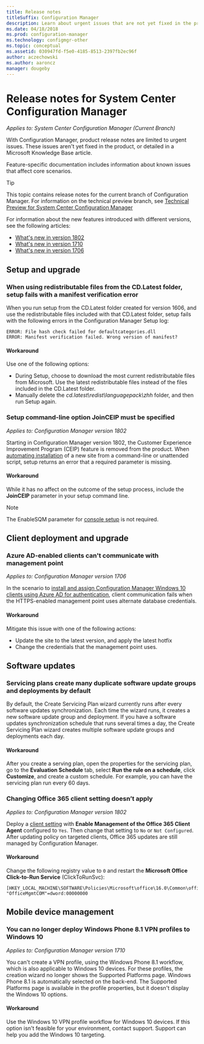 ```yaml
---
title: Release notes
titleSuffix: Configuration Manager
description: Learn about urgent issues that are not yet fixed in the product or covered in a Microsoft Knowledge Base article.
ms.date: 04/18/2018
ms.prod: configuration-manager
ms.technology: configmgr-other
ms.topic: conceptual
ms.assetid: 030947fd-f5e0-4185-8513-2397fb2ec96f
author: aczechowski
ms.author: aaroncz
manager: dougeby
---
```

# Release notes for System Center Configuration Manager

*Applies to: System Center Configuration Manager (Current Branch)*

With Configuration Manager, product release notes are limited to urgent issues. These issues aren't yet fixed in the product, or detailed in a Microsoft Knowledge Base article.  

Feature-specific documentation includes information about known issues that affect core scenarios.  

> [!TIP]  
>  This topic contains release notes for the current branch of Configuration Manager. For information on the technical preview branch, see [Technical Preview for System Center Configuration Manager](../../../../core/get-started/technical-preview.md)  

For information about the new features introduced with different versions, see the following articles:
- [What's new in version 1802](/sccm/core/plan-design/changes/whats-new-in-version-1802)
- [What's new in version 1710](/sccm/core/plan-design/changes/whats-new-in-version-1710)
- [What's new in version 1706](/sccm/core/plan-design/changes/whats-new-in-version-1706)  



## Setup and upgrade  


### When using redistributable files from the CD.Latest folder, setup fails with a manifest verification error
<!-- 510080, 490569  -->

When you run setup from the CD.Latest folder created for version 1606, and use the redistributable files included with that CD.Latest folder, setup fails with the following errors in the Configuration Manager Setup log:

  `ERROR: File hash check failed for defaultcategories.dll`  
  `ERROR: Manifest verification failed. Wrong version of manifest?`

#### Workaround
Use one of the following options:
 - During Setup, choose to download the most current redistributable files from Microsoft. Use the latest redistributable files instead of the files included in the CD.Latest folder.
 - Manually delete the *cd.latest\redist\languagepack\zhh* folder, and then run Setup again.


### Setup command-line option JoinCEIP must be specified
<!--510806-->
*Applies to: Configuration Manager version 1802*

Starting in Configuration Manager version 1802, the Customer Experience Improvement Program (CEIP) feature is removed from the product. When [automating installation](/sccm/core/servers/deploy/install/command-line-options-for-setup) of a new site from a command-line or unattended script, setup returns an error that a required parameter is missing. 

#### Workaround
While it has no affect on the outcome of the setup process, include the **JoinCEIP** parameter in your setup command line.

 > [!Note]  
 > The EnableSQM parameter for [console setup](/sccm/core/servers/deploy/install/install-consoles) is not required.



<!-- ## Backup and recovery  -->


## Client deployment and upgrade

### Azure AD-enabled clients can't communicate with management point
<!--501089-->
*Applies to: Configuration Manager version 1706*
<!--also fixed in 1710 HFRU-->
In the scenario to [install and assign Configuration Manager Windows 10 clients using Azure AD for authentication](/sccm/core/clients/deploy/deploy-clients-cmg-azure), client communication fails when the HTTPS-enabled management point uses alternate database credentials. 

#### Workaround
Mitigate this issue with one of the following actions:
- Update the site to the latest version, and apply the latest hotfix
- Change the credentials that the management point uses.


<!-- ## Operating system deployment  -->



## Software updates

### Servicing plans create many duplicate software update groups and deployments by default  
<!-- 474326 -->
By default, the Create Servicing Plan wizard currently runs after every software updates synchronization. Each time the wizard runs, it creates a new software update group and deployment. If you have a software updates synchronization schedule that runs several times a day, the Create Servicing Plan wizard creates multiple software update groups and deployments each day.  

#### Workaround
 After you create a serving plan, open the properties for the servicing plan, go to the **Evaluation Schedule** tab,  select **Run the rule on a schedule**, click **Customize**, and create a custom schedule. For example, you can have the servicing plan run every 60 days.  


### Changing Office 365 client setting doesn’t apply 
<!--511551-->
*Applies to: Configuration Manager version 1802*  

Deploy a [client setting](/sccm/core/clients/deploy/about-client-settings#enable-management-of-the-office-365-client-agent) with **Enable Management of the Office 365 Client Agent** configured to `Yes`. Then change that setting to `No` or `Not Configured`. After updating policy on targeted clients, Office 365 updates are still managed by Configuration Manager. 

#### Workaround
Change the following registry value to `0` and restart the **Microsoft Office Click-to-Run Service** (ClickToRunSvc):

```
[HKEY_LOCAL_MACHINE\SOFTWARE\Policies\Microsoft\office\16.0\Common\officeupdate]
"OfficeMgmtCOM"=dword:00000000
```



## Mobile device management  

### You can no longer deploy Windows Phone 8.1 VPN profiles to Windows 10
<!-- 503274  -->
*Applies to: Configuration Manager version 1710*

You can't create a VPN profile, using the Windows Phone 8.1 workflow, which is also applicable to Windows 10 devices. For these profiles, the creation wizard no longer shows the Supported Platforms page. Windows Phone 8.1 is automatically selected on the back-end. The Supported Platforms page is available in the profile properties, but it doesn't display the Windows 10 options.

#### Workaround
 Use the Windows 10 VPN profile workflow for Windows 10 devices. If this option isn't feasible for your environment, contact support. Support can help you add the Windows 10 targeting.



<!-- ## Reports and monitoring    -->
<!-- ## Conditional access   -->
<!-- ## Endpoint Protection -->
